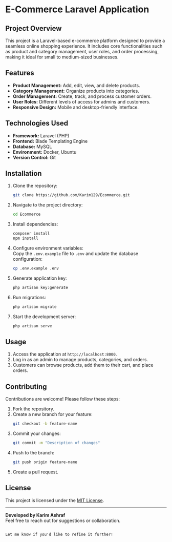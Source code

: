 # E-Commerce Laravel Application

## Project Overview

This project is a Laravel-based e-commerce platform designed to provide a seamless online shopping experience. It includes core functionalities such as product and category management, user roles, and order processing, making it ideal for small to medium-sized businesses.

## Features

- **Product Management:** Add, edit, view, and delete products.
- **Category Management:** Organize products into categories.
- **Order Management:** Create, track, and process customer orders.
- **User Roles:** Different levels of access for admins and customers.
- **Responsive Design:** Mobile and desktop-friendly interface.

## Technologies Used

- **Framework:** Laravel (PHP)
- **Frontend:** Blade Templating Engine
- **Database:** MySQL
- **Environment:** Docker, Ubuntu
- **Version Control:** Git

## Installation

1. Clone the repository:  
   ```bash
   git clone https://github.com/Karim129/Ecommerce.git
   ```
2. Navigate to the project directory:  
   ```bash
   cd Ecommerce
   ```
3. Install dependencies:  
   ```bash
   composer install
   npm install
   ```
4. Configure environment variables:  
   Copy the `.env.example` file to `.env` and update the database configuration:
   ```bash
   cp .env.example .env
   ```
5. Generate application key:  
   ```bash
   php artisan key:generate
   ```
6. Run migrations:  
   ```bash
   php artisan migrate
   ```
7. Start the development server:  
   ```bash
   php artisan serve
   ```

## Usage

1. Access the application at `http://localhost:8000`.
2. Log in as an admin to manage products, categories, and orders.
3. Customers can browse products, add them to their cart, and place orders.

## Contributing

Contributions are welcome! Please follow these steps:

1. Fork the repository.
2. Create a new branch for your feature:
   ```bash
   git checkout -b feature-name
   ```
3. Commit your changes:
   ```bash
   git commit -m "Description of changes"
   ```
4. Push to the branch:
   ```bash
   git push origin feature-name
   ```
5. Create a pull request.

## License

This project is licensed under the [MIT License](LICENSE).

---

**Developed by Karim Ashraf**  
Feel free to reach out for suggestions or collaboration.
```

Let me know if you'd like to refine it further!
